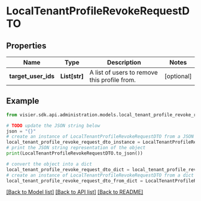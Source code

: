 # LocalTenantProfileRevokeRequestDTO


## Properties

Name | Type | Description | Notes
------------ | ------------- | ------------- | -------------
**target_user_ids** | **List[str]** | A list of users to remove this profile from. | [optional] 

## Example

```python
from visier.sdk.api.administration.models.local_tenant_profile_revoke_request_dto import LocalTenantProfileRevokeRequestDTO

# TODO update the JSON string below
json = "{}"
# create an instance of LocalTenantProfileRevokeRequestDTO from a JSON string
local_tenant_profile_revoke_request_dto_instance = LocalTenantProfileRevokeRequestDTO.from_json(json)
# print the JSON string representation of the object
print(LocalTenantProfileRevokeRequestDTO.to_json())

# convert the object into a dict
local_tenant_profile_revoke_request_dto_dict = local_tenant_profile_revoke_request_dto_instance.to_dict()
# create an instance of LocalTenantProfileRevokeRequestDTO from a dict
local_tenant_profile_revoke_request_dto_from_dict = LocalTenantProfileRevokeRequestDTO.from_dict(local_tenant_profile_revoke_request_dto_dict)
```
[[Back to Model list]](../README.md#documentation-for-models) [[Back to API list]](../README.md#documentation-for-api-endpoints) [[Back to README]](../README.md)


